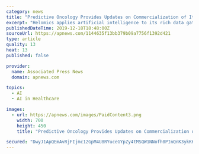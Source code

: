 ```yaml
---
category: news
title: "Predictive Oncology Provides Updates on Commercialization of Its Cancer Quest 2020 Initiative"
excerpt: "Helomics applies artificial intelligence to its rich data gathered from patient tumors to both personalize ... by providing an evidence-based roadmap for therapy. In addition to its proprietary precision oncology platform, Helomics offers boutique CRO services that leverage its TruTumor™, patient-derived tumor models coupled to a wide range ..."
publishedDateTime: 2019-12-18T18:48:00Z
sourceUrl: https://apnews.com/1144635f13bb379b09a7756f1392d421
type: article
quality: 13
heat: 13
published: false

provider:
  name: Associated Press News
  domain: apnews.com

topics:
  - AI
  - AI in Healthcare

images:
  - url: https://apnews.com/images/PaidContent3.png
    width: 700
    height: 450
    title: "Predictive Oncology Provides Updates on Commercialization of Its Cancer Quest 2020 Initiative"

secured: "DwyJ1ApQEmAvRjFIjmc12GpM4U8RYuceGYpZy4tMSQW1NNofh0PInQnK3ykKK7h6R1Z2m5Px4/6bTzWqW2rcmKQjA/8CLtOHgZ0HPmyHKCiApDNRghswDz7hPV7FW+QZuFuXkyzO0TDh6B59AoiVt5bPcfU3iAGwM2tO1kprDTBYB4W5aqw+fkAYma6pC7tISdh8qqtC71pyzdMgKgZ57eDT3SSfmSat48T5DKE62bTa8DG8yRIYkf/dZ4kk642UkUEkBdc/X+V149g+RAnYyw==;INlVwTGsAJnJp3QPjubZxQ=="
---
```


